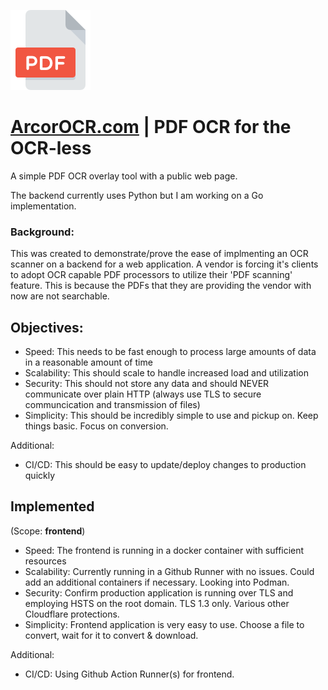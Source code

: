 ![ArcorOCR](./public/pdf_128.png)

# [ArcorOCR.com](https://ArcorOCR.com) | PDF OCR for the OCR-less

A simple PDF OCR overlay tool with a public web page. 

The backend currently uses Python but I am working on a Go implementation.

### Background:
This was created to demonstrate/prove the ease of implmenting an OCR scanner on a backend for a web application. A vendor is forcing it's clients to adopt OCR capable PDF processors to utilize their 'PDF scanning' feature. This is because the PDFs that they are providing the vendor with now are not searchable.

## Objectives:
- Speed: 
   This needs to be fast enough to process large amounts of data in a reasonable amount of time
- Scalability:
   This should scale to handle increased load and utilization
- Security:
   This should not store any data and should NEVER communicate over plain HTTP (always use TLS to secure communcication and transmission of files)
- Simplicity: 
   This should be incredibly simple to use and pickup on. Keep things basic. Focus on conversion.

Additional:
- CI/CD:
   This should be easy to update/deploy changes to production quickly

## Implemented
(Scope: **frontend**)
- Speed:
   The frontend is running in a docker container with sufficient resources
- Scalability:
   Currently running in a Github Runner with no issues. Could add an additional containers if necessary. Looking into Podman.
- Security:
   Confirm production application is running over TLS and employing HSTS on the root domain. TLS 1.3 only. Various other Cloudflare protections.
- Simplicity: 
   Frontend application is very easy to use. Choose a file to convert, wait for it to convert & download.

Additional:
- CI/CD:
   Using Github Action Runner(s) for frontend.